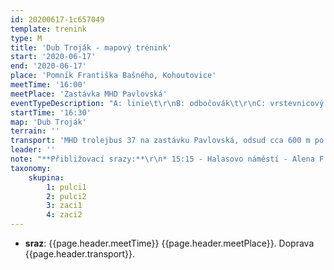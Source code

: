 ```yaml
---
id: 20200617-1c657049
template: trenink
type: M
title: 'Dub Troják - mapový trénink'
start: '2020-06-17'
end: '2020-06-17'
place: 'Pomník Františka Bašného, Kohoutovice'
meetTime: '16:00'
meetPlace: 'Zastávka MHD Pavlovská'
eventTypeDescription: "A: linie\t\r\nB: odbočovák\t\r\nC: vrstevnicový COB"
startTime: '16:30'
map: 'Dub Troják'
terrain: ''
transport: 'MHD trolejbus 37 na zastávku Pavlovská, odsud cca 600 m po fáborcích na místo startu'
leader: ''
note: "**Přibližovací srazy:**\r\n* 15:15 - Halasovo náměstí - Alena F. (tel. 605 440 445)\r\n\t* *varianta MHD: 15:22 Autobus 44 - Anthropos 15:39,\t15:48\tTrolejbus 37 - Pavlovská 16:04*\r\n* 15:20 - Přívrat (parkoviště u Billy) - Lenka H. (tel. 737 353 537)\r\n\t* *varianta MHD: Přívrat 15:27\tAutobus 44 - Anthropos 15:38, 15:46\tTrolejbus 37 - Pavlovská 15:57*\t\r\nDejte opět dopředu vědět, kdo budet chtít srazů využít, případně kdo nabízíte odvoz autem."
taxonomy:
    skupina:
        1: pulci1
        2: pulci2
        3: zaci1
        4: zaci2
---
```

* **sraz**: {{page.header.meetTime}} {{page.header.meetPlace}}. Doprava {{page.header.transport}}.
